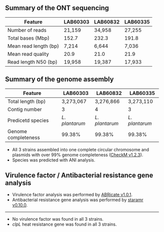 ## Summary of the ONT sequencing

Feature | LAB60303 | LAB60832 | LAB60335
---- | ---- | ---- | ----
Number of reads | 21,159 | 34,958 | 27,255
Total bases (Mbp) | 152.7 | 232.3 | 191.8
Mean read length (bp) | 7,214 | 6,644 | 7,036
Mean read quality | 20.9 | 21.0 | 21.9
Read length N50 (bp) | 19,958 | 19,387 | 17,933

## Summary of the genome assembly

Feature | LAB60303 | LAB60832 | LAB60335
---- | ---- | ---- | ----
Total length (bp) | 3,273,067 | 3,276,866 | 3,273,110
Contig number | 3 | 4 | 3
Predicetd species | _L. plantarum_ | _L. plantarum_ | _L. plantarum_
Genome completeness | 99.38% | 99.38% | 99.38%

* All 3 strains assembled into one complete circular chromosome and plasmids with over 99% genome completeness ([CheckM v1.2.3](https://github.com/Ecogenomics/CheckM)).
* Species was predicted with ANI analysis.

## Virulence factor / Antibacterial resistance gene analysis

* Virulence factor analysis was performed by [ABRicate v1.0.1](https://github.com/tseemann/abricate).
* Antibacterial resistance gene analysis was performed by [staramr v0.10.0](https://github.com/phac-nml/staramr).
----

* No virulence factor was found in all 3 strains.
* *clpL* heat resistance gene was found in all 3 strains.
